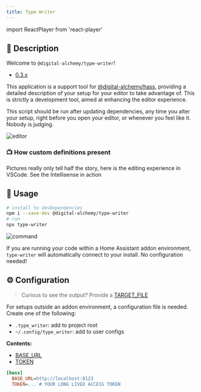 ```yaml
---
title: Type Writer
---
```

import ReactPlayer from 'react-player'

## 📝 Description

Welcome to `@digital-alchemy/type-writer`!

- [0.3.x](/type-writer/changelog/0.3.x)

This application is a support tool for [@digital-alchemy/hass](/hass), providing a detailed description of your setup for your editor to take advantage of. This is strictly a development tool, aimed at enhancing the editor experience.

This script should be run after updating dependencies, any time you alter your setup, right before you open your editor, or whenever you feel like it. Nobody is judging.

![editor](/img/editor.png)

### 📺 How custom definitions present

Pictures really only tell half the story, here is the editing experience in VSCode. See the Intellisense in action

<ReactPlayer playing controls url='/intro.mp4' playing={false} />

## 🚀 Usage

```bash
# install to devDependencies
npm i --save-dev @digital-alchemy/type-writer
# run
npx type-writer
```

![command](/img/command.png)

If you are running your code within a Home Assistant addon environment, `type-writer` will automatically connect to your install. No configuration needed!

## ⚙️ Configuration

>
> Curious to see the output? Provide a [TARGET_FILE](/type-writer/config/TARGET_FILE)

For setups outside an addon environment, a configuration file is needed. Create one of the following:

- `.type_writer`: add to project root
- `~/.config/type_writer`: add to user configs

**Contents:**

- [BASE_URL](/hass/config/BASE_URL)
- [TOKEN](/hass/config/TOKEN)

```ini
[hass]
  BASE_URL=http://localhost:8123
  TOKEN=... # YOUR LONG LIVED ACCESS TOKEN
```
